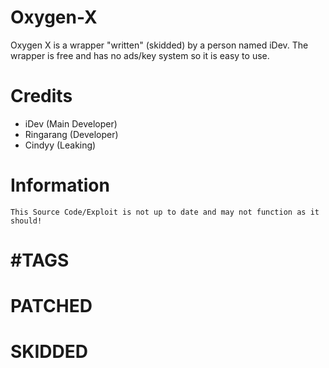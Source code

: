# Oxygen-X
Oxygen X is a wrapper "written" (skidded) by a person named iDev.
The wrapper is free and has no ads/key system so it is easy to use.

# Credits
- iDev (Main Developer)
- Ringarang (Developer)
- Cindyy (Leaking)

# Information
``This Source Code/Exploit is not up to date and may not function as it should!``

# #TAGS
# PATCHED
# SKIDDED

